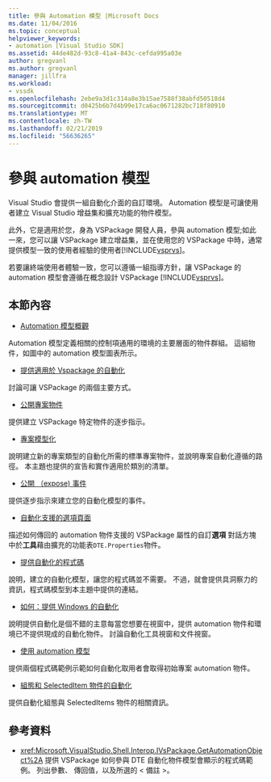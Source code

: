 ```yaml
---
title: 參與 Automation 模型 |Microsoft Docs
ms.date: 11/04/2016
ms.topic: conceptual
helpviewer_keywords:
- automation [Visual Studio SDK]
ms.assetid: 44de482d-93c8-41a4-843c-cefda995a03e
author: gregvanl
ms.author: gregvanl
manager: jillfra
ms.workload:
- vssdk
ms.openlocfilehash: 2ebe9a3d1c314a8e3b15ae7588f38abfd50518d4
ms.sourcegitcommit: d0425b6b7d4b99e17ca6ac0671282bc718f80910
ms.translationtype: MT
ms.contentlocale: zh-TW
ms.lasthandoff: 02/21/2019
ms.locfileid: "56636265"
---
```

# <a name="contribute-to-the-automation-model"></a>參與 automation 模型
Visual Studio 會提供一組自動化介面的自訂環境。 Automation 模型是可讓使用者建立 Visual Studio 增益集和擴充功能的物件模型。

 此外，它是適用於您，身為 VSPackage 開發人員，參與 automation 模型;如此一來，您可以讓 VSPackage 建立增益集，並在使用您的 VSPackage 中時，通常提供模型一致的使用者經驗的使用者[!INCLUDE[vsprvs](../../code-quality/includes/vsprvs_md.md)]。

 若要讓終端使用者體驗一致，您可以遵循一組指導方針，讓 VSPackage 的 automation 模型會遵循在概念設計 VSPackage [!INCLUDE[vsprvs](../../code-quality/includes/vsprvs_md.md)]。

## <a name="in-this-section"></a>本節內容
- [Automation 模型概觀](../../extensibility/internals/automation-model-overview.md)

 Automation 模型定義相關的控制項通用的環境的主要層面的物件群組。 這組物件，如圖中的 automation 模型圖表所示。

- [提供適用於 Vspackage 的自動化](../../extensibility/internals/providing-automation-for-vspackages.md)

 討論可讓 VSPackage 的兩個主要方式。

- [公開專案物件](../../extensibility/internals/exposing-project-objects.md)

 提供建立 VSPackage 特定物件的逐步指示。

- [專案模型化](../../extensibility/internals/project-modeling.md)

 說明建立新的專案類型的自動化所需的標準專案物件，並說明專案自動化遵循的路徑。 本主題也提供的宣告和實作適用於類別的清單。

- [公開 （expose) 事件](../../extensibility/internals/exposing-events-in-the-visual-studio-sdk.md)

 提供逐步指示來建立您的自動化模型的事件。

- [自動化支援的選項頁面](../../extensibility/internals/automation-support-for-options-pages.md)

 描述如何傳回的 automation 物件支援的 VSPackage 屬性的自訂**選項** 對話方塊中於**工具**藉由擴充的功能表`DTE.Properties`物件。

- [提供自動化的程式碼](../../extensibility/internals/providing-automation-for-code.md)

 說明，建立的自動化模型，讓您的程式碼並不需要。 不過，就會提供具洞察力的資訊，程式碼模型到本主題中提供的連結。

- [如何：提供 Windows 的自動化](../../extensibility/internals/how-to-provide-automation-for-windows.md)

 說明提供自動化是個不錯的主意每當您想要在視窗中，提供 automation 物件和環境已不提供現成的自動化物件。 討論自動化工具視窗和文件視窗。

- [使用 automation 模型](../../extensibility/internals/using-the-automation-model.md)

 提供兩個程式碼範例示範如何自動化取用者會取得初始專案 automation 物件。

- [組態和 SelectedItem 物件的自動化](../../extensibility/internals/automation-for-configuration-and-selecteditem-objects.md)

 提供自動化組態與 SelectedItems 物件的相關資訊。

## <a name="reference"></a>參考資料
- <xref:Microsoft.VisualStudio.Shell.Interop.IVsPackage.GetAutomationObject%2A> 提供 VSPackage 如何參與 DTE 自動化物件模型會顯示的程式碼範例。 列出參數、 傳回值，以及所選的 < 備註 >。

